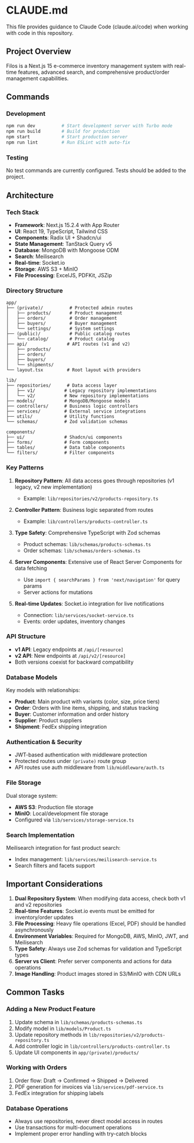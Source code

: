 # CLAUDE.md

This file provides guidance to Claude Code (claude.ai/code) when working with code in this repository.

## Project Overview

Filos is a Next.js 15 e-commerce inventory management system with real-time features, advanced search, and comprehensive product/order management capabilities.

## Commands

### Development
```bash
npm run dev          # Start development server with Turbo mode
npm run build        # Build for production
npm start            # Start production server
npm run lint         # Run ESLint with auto-fix
```

### Testing
No test commands are currently configured. Tests should be added to the project.

## Architecture

### Tech Stack
- **Framework**: Next.js 15.2.4 with App Router
- **UI**: React 19, TypeScript, Tailwind CSS
- **Components**: Radix UI + Shadcn/ui
- **State Management**: TanStack Query v5
- **Database**: MongoDB with Mongoose ODM
- **Search**: Meilisearch
- **Real-time**: Socket.io
- **Storage**: AWS S3 + MinIO
- **File Processing**: ExcelJS, PDFKit, JSZip

### Directory Structure

```
app/
├── (private)/          # Protected admin routes
│   ├── products/       # Product management
│   ├── orders/         # Order management
│   ├── buyers/         # Buyer management
│   └── settings/       # System settings
├── (public)/           # Public catalog routes
│   └── catalog/        # Product catalog
├── api/               # API routes (v1 and v2)
│   ├── products/
│   ├── orders/
│   ├── buyers/
│   └── shipments/
└── layout.tsx         # Root layout with providers

lib/
├── repositories/      # Data access layer
│   ├── v1/           # Legacy repository implementations
│   └── v2/           # New repository implementations
├── models/           # MongoDB/Mongoose models
├── controllers/      # Business logic controllers
├── services/         # External service integrations
├── utils/            # Utility functions
└── schemas/          # Zod validation schemas

components/
├── ui/               # Shadcn/ui components
├── forms/            # Form components
├── tables/           # Data table components
└── filters/          # Filter components
```

### Key Patterns

1. **Repository Pattern**: All data access goes through repositories (v1 legacy, v2 new implementation)
   - Example: `lib/repositories/v2/products-repository.ts`

2. **Controller Pattern**: Business logic separated from routes
   - Example: `lib/controllers/products-controller.ts`

3. **Type Safety**: Comprehensive TypeScript with Zod schemas
   - Product schemas: `lib/schemas/products-schemas.ts`
   - Order schemas: `lib/schemas/orders-schemas.ts`

4. **Server Components**: Extensive use of React Server Components for data fetching
   - Use `import { searchParams } from 'next/navigation'` for query params
   - Server actions for mutations

5. **Real-time Updates**: Socket.io integration for live notifications
   - Connection: `lib/services/socket-service.ts`
   - Events: order updates, inventory changes

### API Structure

- **v1 API**: Legacy endpoints at `/api/[resource]`
- **v2 API**: New endpoints at `/api/v2/[resource]`
- Both versions coexist for backward compatibility

### Database Models

Key models with relationships:
- **Product**: Main product with variants (color, size, price tiers)
- **Order**: Orders with line items, shipping, and status tracking
- **Buyer**: Customer information and order history
- **Supplier**: Product suppliers
- **Shipment**: FedEx shipping integration

### Authentication & Security

- JWT-based authentication with middleware protection
- Protected routes under `(private)` route group
- API routes use auth middleware from `lib/middleware/auth.ts`

### File Storage

Dual storage system:
- **AWS S3**: Production file storage
- **MinIO**: Local/development file storage
- Configured via `lib/services/storage-service.ts`

### Search Implementation

Meilisearch integration for fast product search:
- Index management: `lib/services/meilisearch-service.ts`
- Search filters and facets support

## Important Considerations

1. **Dual Repository System**: When modifying data access, check both v1 and v2 repositories
2. **Real-time Features**: Socket.io events must be emitted for inventory/order updates
3. **File Processing**: Heavy file operations (Excel, PDF) should be handled asynchronously
4. **Environment Variables**: Required for MongoDB, AWS, MinIO, JWT, and Meilisearch
5. **Type Safety**: Always use Zod schemas for validation and TypeScript types
6. **Server vs Client**: Prefer server components and actions for data operations
7. **Image Handling**: Product images stored in S3/MinIO with CDN URLs

## Common Tasks

### Adding a New Product Feature
1. Update schema in `lib/schemas/products-schemas.ts`
2. Modify model in `lib/models/Product.ts`
3. Update repository methods in `lib/repositories/v2/products-repository.ts`
4. Add controller logic in `lib/controllers/products-controller.ts`
5. Update UI components in `app/(private)/products/`

### Working with Orders
1. Order flow: Draft → Confirmed → Shipped → Delivered
2. PDF generation for invoices via `lib/services/pdf-service.ts`
3. FedEx integration for shipping labels

### Database Operations
- Always use repositories, never direct model access in routes
- Use transactions for multi-document operations
- Implement proper error handling with try-catch blocks